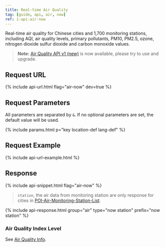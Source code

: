 ```yaml
---
title: Real-time Air Quality
tag: [guide, api, air, now]
ref: 1-api-air-now
---
```


Real-time air quality for Chinese cities and 1,700 monitoring stations, including AQI, air quality levels, primary pollutants, PM10, PM2.5, ozone, nitrogen dioxide sulfur dioxide and carbon monoxide values.

> **Note:** [Air Quality API v1 (new)](/en/docs/api/air-quality/) is now available, please try to use and upgrade.

## Request URL

{% include api-url.html flag="air-now" dev=true %}

## Request Parameters

All parameters are separated by `&`. If no optional parameters are set, the default value will be used.

{% include params.html p="key location-def lang-def" %}

## Request Example

{% include api-url-example.html %}

## Response

{% include api-snippet.html flag="air-now" %}

> `station`, the air data from monitoring station are only response for cities in [POI-Air-Monitoring-Station-List](https://github.com/qwd/LocationList/blob/master/POI-Air-Monitoring-Station-List-latest.csv).

{% include api-response.html group="air" type="now station" prefix="now station" %}

### Air Quality Index Level

See [Air Quality Info](/en/docs/resource/air-info/).